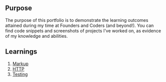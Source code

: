 ## Purpose

The purpose of this portfolio is to demonstrate the learning outcomes attained during my time at Founders and Coders (and beyond!). You can find code snippets and screenshots of projects I've worked on, as evidence of my knowledge and abilities.

## Learnings

1. [Markup](/learnings/markup.md)
1. [HTTP](/learnings/http.md)
1. [Testing](/learnings/testing.md)
